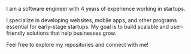 I am a software engineer with 4 years of experience working in startups.

I specialize in developing websites, mobile apps, and other programs essential for early-stage startups. My goal is to build scalable and user-friendly solutions that help businesses grow.

Feel free to explore my repositories and connect with me!
